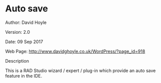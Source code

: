 # Auto save

Author: David Hoyle

Version: 2.0

Date: 09 Sep 2017

Web Page: http://www.davidghoyle.co.uk/WordPress/?page_id=918



Description

This is a RAD Studio wizard / expert / plug-in which provide an auto save feature in the IDE.
